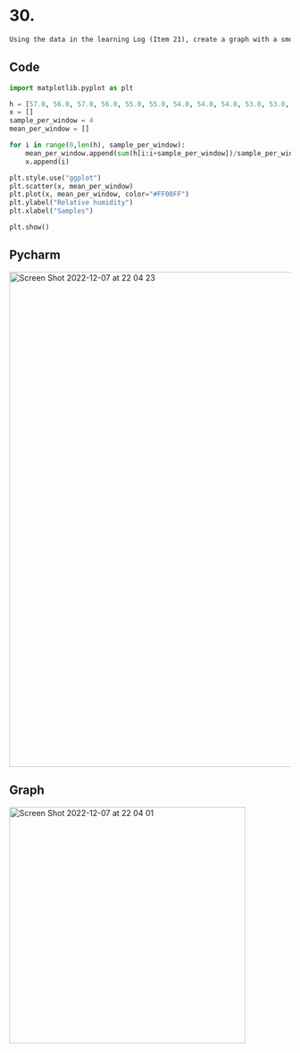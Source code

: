 # 30.

```diff
Using the data in the learning Log (Item 21), create a graph with a smoothed version where the smoothing window is every 4 points.

```

## Code
```.py
import matplotlib.pyplot as plt

h = [57.0, 56.0, 57.0, 56.0, 55.0, 55.0, 54.0, 54.0, 54.0, 53.0, 53.0, 54.0, 53.0, 53.0, 52.0, 52.0, 51.0, 51.0, 51.0, 50.0, 50.0, 49.0, 50.0, 49.0, 49.0, 48.0, 49.0, 49.0, 48.0, 48.0, 48.0, 49.0]
x = []
sample_per_window = 4
mean_per_window = []

for i in range(0,len(h), sample_per_window):
    mean_per_window.append(sum(h[i:i+sample_per_window])/sample_per_window)
    x.append(i)

plt.style.use("ggplot")
plt.scatter(x, mean_per_window)
plt.plot(x, mean_per_window, color="#FF00FF")
plt.ylabel("Relative humidity")
plt.xlabel("Samples")

plt.show()
```

## Pycharm 
<img width="886" alt="Screen Shot 2022-12-07 at 22 04 23" src="https://user-images.githubusercontent.com/111941990/206186685-a4d0585b-618b-4a8f-af77-77857e5c5066.png">

## Graph
<img width="423" alt="Screen Shot 2022-12-07 at 22 04 01" src="https://user-images.githubusercontent.com/111941990/206186718-57cbdcee-eb89-4e6c-833f-1a312f09ba3f.png">
